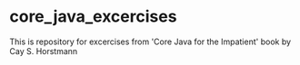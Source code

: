 # core_java_excercises
This is repository for excercises from 'Core Java for the Impatient' book by Cay S. Horstmann
